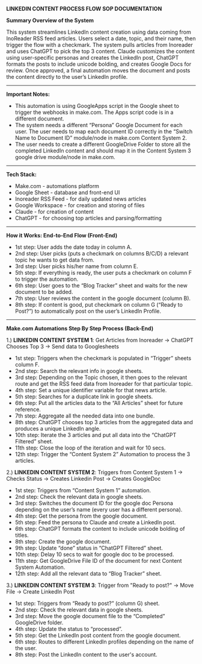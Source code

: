 **LINKEDIN CONTENT PROCESS FLOW SOP DOCUMENTATION**

**Summary Overview of the System**

This system streamlines LinkedIn content creation using data coming from InoReader RSS feed articles. Users select a date, topic, and their name, then trigger the flow with a checkmark. The system pulls articles from Inoreader and uses ChatGPT to pick the top 3 content. Claude customizes the content using user-specific personas and creates the LinkedIn post, ChatGPT formats the posts to include unicode bolding, and creates Google Docs for review. Once approved, a final automation moves the document and posts the content directly to the user’s LinkedIn profile.

---

**Important Notes:**

* This automation is using GoogleApps script in the Google sheet to trigger the webhooks in make.com. The Apps script code is in a different document.  
* The system needs a different “Persona” Google Document for each user. The user needs to map each document ID correctly in the “Switch Name to Document ID” module/node in make.com Content System 2\.  
*  The user needs to create a different GoogleDrive Folder to store all the completed LinkedIn content and should map it in the Content System 3 google drive module/node in make.com.

---

**Tech Stack:**

* Make.com \- automations platform  
* Google Sheet \- database and front-end UI  
* Inoreader RSS Feed \- for daily updated news articles  
* Google Workspace \- for creation and storing of files  
* Claude \- for creation of content  
* ChatGPT \- for choosing top articles and parsing/formatting

---

**How it Works: End-to-End Flow (Front-End)**

* 1st step: User adds the date today in column A.  
* 2nd step: User picks (puts a checkmark on columns B/C/D) a relevant topic he wants to get data from.  
* 3rd step: User picks his/her name from column E.  
* 5th step: If everything is ready, the user puts a checkmark on column F to trigger the automation.  
* 6th step: User goes to the “Blog Tracker” sheet and waits for the new document to be added.  
* 7th step: User reviews the content in the google document (column B).  
* 8th step: If content is good, put checkmark on column G (“Ready to Post?”) to automatically post on the user’s LinkedIn Profile.

---

**Make.com Automations Step By Step Process (Back-End)**  


1.) **LINKEDIN CONTENT SYSTEM 1**: Get Articles from Inoreader \-\> ChatGPT Chooses Top 3 \-\> Send data to Googlesheets

* 1st step: Triggers when the checkmark is populated in “Trigger” sheets column F.  
* 2nd step: Search the relevant info in google sheets.  
* 3rd step: Depending on the Topic chosen, it then goes to the relevant route and get the RSS feed data from Inoreader for that particular topic.  
* 4th step: Set a unique identifier variable for that news article.  
* 5th step: Searches for a duplicate link in google sheets.  
* 6th step: Put all the articles data to the “All Articles” sheet for future reference.  
* 7th step: Aggregate all the needed data into one bundle.  
* 8th step: ChatGPT chooses top 3 articles from the aggregated data and produces a unique LinkedIn angle.  
* 10th step: Iterate the 3 articles and put all data into the “ChatGPT Filtered” sheet.  
* 11th step: Close the loop of the iteration and wait for 10 secs.  
* 12th step: Trigger the “Content System 2” Automation to process the 3 articles.  
  


2.) **LINKEDIN CONTENT SYSTEM 2**: Triggers from Content System 1 \-\> Checks Status \-\> Creates Linkedin Post \-\> Creates GoogleDoc

* 1st step: Triggers from “Content System 1” automation.  
* 2nd step: Check the relevant data in google sheets.  
* 3rd step: Switches the document ID for the google doc Persona depending on the user’s name (every user has a different persona).  
* 4th step: Get the persona from the google document.  
* 5th step: Feed the persona to Claude and create a LinkedIn post.  
* 6th step: ChatGPT formats the content to include unicode bolding of titles.  
* 8th step: Create the google document.  
* 9th step: Update “done” status in “ChatGPT Filtered” sheet.  
* 10th step: Delay 10 secs to wait for google doc to be processed.  
* 11th step: Get GoogleDrive File ID of the document for next Content System Automation.  
* 12th step: Add all the relevant data to “Blog Tracker” sheet.

3.) **LINKEDIN CONTENT SYSTEM 3**: Trigger from "Ready to post?" \-\> Move File \-\> Create LinkedIn Post

* 1st step: Triggers from “Ready to post?” (column G) sheet.  
* 2nd step: Check the relevant data in google sheets.  
* 3rd step: Move the google document file to the “Completed” GoogleDrive folder.  
* 4th step: Update the status to “processed”.  
* 5th step: Get the LinkedIn post content from the google document.  
* 6th step: Routes to different LinkedIn profiles depending on the name of the user.  
* 8th step: Post the LinkedIn content to the user's account.